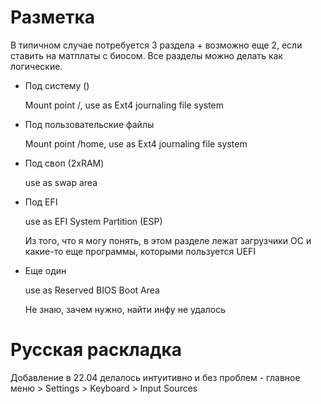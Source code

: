 # Разметка

В типичном случае потребуется 3 раздела + возможно еще 2, если ставить на матплаты с биосом. Все разделы можно делать как логические.

* Под систему ()

  Mount point /, use as Ext4 journaling file system

* Под пользовательские файлы

  Mount point /home, use as Ext4 journaling file system

* Под своп (2xRAM)

  use as swap area

* Под EFI

  use as EFI System Partition (ESP)

  Из того, что я могу понять, в этом разделе лежат загрузчики ОС и какие-то еще программы, которыми пользуется UEFI

* Еще один

  use as Reserved BIOS Boot Area

  Не знаю, зачем нужно, найти инфу не удалось

# Русская раскладка

Добавление в 22.04 делалось интуитивно и без проблем - главное меню > Settings > Keyboard > Input Sources